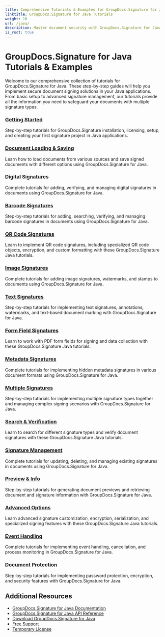 ```yaml
---
title: Comprehensive Tutorials & Examples for GroupDocs.Signature for Java
linktitle: GroupDocs.Signature for Java Tutorials
weight: 10
url: /java/
description: Master document security with GroupDocs.Signature for Java - Complete tutorials for signing, verifying, updating, deleting signatures, extracting metadata, and managing documents efficiently in Java applications.
is_root: true
---
```


# GroupDocs.Signature for Java Tutorials & Examples

Welcome to our comprehensive collection of tutorials for GroupDocs.Signature for Java. These step-by-step guides will help you implement secure document signing solutions in your Java applications. From basic setup to advanced signature management, our tutorials provide all the information you need to safeguard your documents with multiple signature types.

### [Getting Started](./getting-started/)
Step-by-step tutorials for GroupDocs.Signature installation, licensing, setup, and creating your first signature project in Java applications.

### [Document Loading & Saving](./document-loading-saving/)
Learn how to load documents from various sources and save signed documents with different options using GroupDocs.Signature for Java.

### [Digital Signatures](./digital-signatures/)
Complete tutorials for adding, verifying, and managing digital signatures in documents using GroupDocs.Signature for Java.

### [Barcode Signatures](./barcode-signatures/)
Step-by-step tutorials for adding, searching, verifying, and managing barcode signatures in documents using GroupDocs.Signature for Java.

### [QR Code Signatures](./qr-code-signatures/)
Learn to implement QR code signatures, including specialized QR code objects, encryption, and custom formatting with these GroupDocs.Signature Java tutorials.

### [Image Signatures](./image-signatures/)
Complete tutorials for adding image signatures, watermarks, and stamps to documents using GroupDocs.Signature for Java.

### [Text Signatures](./text-signatures/)
Step-by-step tutorials for implementing text signatures, annotations, watermarks, and text-based document marking with GroupDocs.Signature for Java.

### [Form Field Signatures](./form-field-signatures/)
Learn to work with PDF form fields for signing and data collection with these GroupDocs.Signature Java tutorials.

### [Metadata Signatures](./metadata-signatures/)
Complete tutorials for implementing hidden metadata signatures in various document formats using GroupDocs.Signature for Java.

### [Multiple Signatures](./multiple-signatures/)
Step-by-step tutorials for implementing multiple signature types together and managing complex signing scenarios with GroupDocs.Signature for Java.

### [Search & Verification](./search-verification/)
Learn to search for different signature types and verify document signatures with these GroupDocs.Signature Java tutorials.

### [Signature Management](./signature-management/)
Complete tutorials for updating, deleting, and managing existing signatures in documents using GroupDocs.Signature for Java.

### [Preview & Info](./preview-info/)
Step-by-step tutorials for generating document previews and retrieving document and signature information with GroupDocs.Signature for Java.

### [Advanced Options](./advanced-options/)
Learn advanced signature customization, encryption, serialization, and specialized signing features with these GroupDocs.Signature Java tutorials.

### [Event Handling](./event-handling/)
Complete tutorials for implementing event handling, cancellation, and process monitoring in GroupDocs.Signature for Java.

### [Document Protection](./document-protection/)
Step-by-step tutorials for implementing password protection, encryption, and security features with GroupDocs.Signature for Java.

## Additional Resources

- [GroupDocs.Signature for Java Documentation](https://docs.groupdocs.com./)
- [GroupDocs.Signature for Java API Reference](https://reference.groupdocs.com./)
- [Download GroupDocs.Signature for Java](https://releases.groupdocs.com./)
- [Free Support](https://forum.groupdocs.com/)
- [Temporary License](https://purchase.groupdocs.com/temporary-license/)

